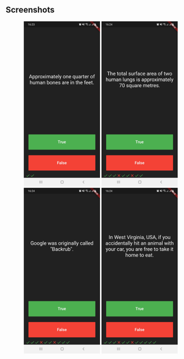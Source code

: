 ## Screenshots
<p align="center">

<img src="screenshots/ss1.jpg" width="40%">
<img src="screenshots/ss2.jpg" width="40%" >
<img src="screenshots/ss3.jpg" width="40%" >
<img src="screenshots/ss4.jpg" width="40%" >


</p>
